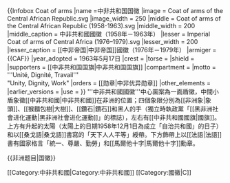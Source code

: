 
{{Infobox Coat of arms
|name             =中非共和国国徽
|image            = Coat of arms of the Central African Republic.svg
|image_width      = 250
|middle           = Coat of arms of the Central African Republic (1958-1963).svg
|middle_width     = 200
|middle_caption   = 中非共和國國徽（1958年－1963年）
|lesser           = Imperial Coat of arms of Central Africa (1976–1979).svg
|lesser_width     = 200
|lesser_caption   = [[中非帝国|中非帝国]]國徽（1976年－1979年）
|armiger          = {{CAF}}
|year_adopted     = 1963年5月17日
|crest            = 
|torse            =
|shield           =
|supporters       = [[中非共和国国旗|中非共和国国旗]]
|compartment      = 
|motto            = '''Unité, Dignité, Travail''' <br> "Unity, Dignity, Work"
|orders           = [[勋章|中非优异勋章]]
|other_elements   =
|earlier_versions =
|use              =
}}
'''中非共和國國徽'''中心圖案為一面盾徽，中間小盾象徵[[中非共和國|中非共和國]]在非洲的位置；四個象限分別為[[非洲象|象頭]]、[[猴麵包樹|大樹]]、[[鑽石|鑽石]]和黑人的手（獨立時執政黨「[[黑非洲社會进化運動|黑非洲社會进化運動]]」的標誌），左右有[[中非共和國國旗|國旗]]。上方有升起的太陽（太陽上的日期1958年12月1日為成立「自治共和國」的日子）和以[[桑戈語|桑戈語]]書寫的「天下人人平等」綬帶。下方飾帶上以[[法語|法語]]書有國家格言「統一、尊嚴、勤勞」和[[馬爾他十字|馬爾他十字]]勳章。

{{非洲题目|国徽}}

[[Category:中非共和國|Category:中非共和國]]
[[Category:國徽|C]]